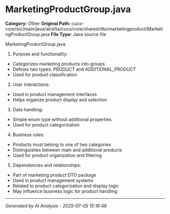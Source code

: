 # MarketingProductGroup.java

**Category:** Other
**Original Path:** cuco-core/src/main/java/at/a1ta/cuco/core/shared/dto/marketingproduct/MarketingProductGroup.java
**File Type:** Java source file

MarketingProductGroup.java

1. Purpose and functionality:
- Categorizes marketing products into groups
- Defines two types: PRODUCT and ADDITIONAL_PRODUCT
- Used for product classification

2. User interactions:
- Used in product management interfaces
- Helps organize product display and selection

3. Data handling:
- Simple enum type without additional properties
- Used for product categorization

4. Business rules:
- Products must belong to one of two categories
- Distinguishes between main and additional products
- Used for product organization and filtering

5. Dependencies and relationships:
- Part of marketing product DTO package
- Used in product management systems
- Related to product categorization and display logic
- May influence business logic for product handling

---
*Generated by AI Analysis - 2025-07-05 15:16:49*
